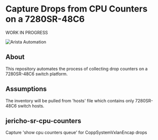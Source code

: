 # Capture Drops from CPU Counters on a 7280SR-48C6
WORK IN PROGRESS

![Arista Automation](https://img.shields.io/badge/Arista%20Automation-blue)

## About

This repository automates the process of collecting drop counters on a 7280SR-48C6 switch platform.

## Assumptions

The inventory will be pulled from 'hosts' file which contains only 7280SR-48C6 switch hosts.

## jericho-sr-cpu-counters
Capture 'show cpu counters queue' for CoppSystemVxlanEncap drops
